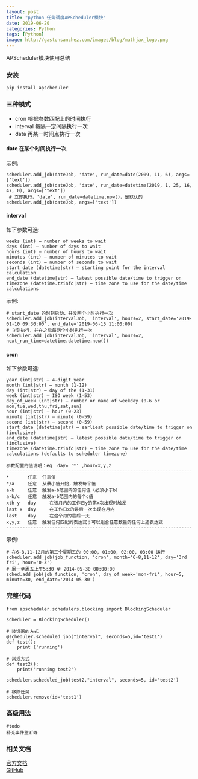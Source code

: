 ```yaml
---
layout: post
title: "python 任务调度APScheduler模块"
date: 2019-06-20
categories: Python
tags: [Python]
image: http://gastonsanchez.com/images/blog/mathjax_logo.png
---
```

APScheduler模块使用总结
<!-- more -->
### 安装
    pip install apscheduler
    
### 三种模式
* cron 根据参数匹配上的时间执行     
* interval 每隔一定间隔执行一次
* data 再某一时间点执行一次
    
#### date 在某个时间执行一次  
示例:

    scheduler.add_job(dateJob, 'date', run_date=date(2009, 11, 6), args=['text'])
    scheduler.add_job(dateJob, 'date', run_date=datetime(2019, 1, 25, 16, 47, 0), args=['text'])
     # 立即执行，'date', run_date=datetime.now()，是默认的  
    scheduler.add_job(dateJob, args=['text']) 

#### interval
如下参数可选:

    weeks (int) – number of weeks to wait
    days (int) – number of days to wait
    hours (int) – number of hours to wait
    minutes (int) – number of minutes to wait
    seconds (int) – number of seconds to wait
    start_date (datetime|str) – starting point for the interval calculation
    end_date (datetime|str) – latest possible date/time to trigger on
    timezone (datetime.tzinfo|str) – time zone to use for the date/time calculations 

示例:

    # start_date 的时刻启动，并没两个小时执行一次
    scheduler.add_job(intervalJob, 'interval', hours=2, start_date='2019-01-10 09:30:00', end_date='2019-06-15 11:00:00)
    # 立刻执行，并在之后每两个小时执行一次
    scheduler.add_job(intervalJob, 'interval', hours=2, next_run_time=datetime.datetime.now())    
    
#### cron
如下参数可选:

    year (int|str) – 4-digit year
    month (int|str) – month (1-12)
    day (int|str) – day of the (1-31)
    week (int|str) – ISO week (1-53)
    day_of_week (int|str) – number or name of weekday (0-6 or mon,tue,wed,thu,fri,sat,sun)
    hour (int|str) – hour (0-23)
    minute (int|str) – minute (0-59)
    second (int|str) – second (0-59)
    start_date (datetime|str) – earliest possible date/time to trigger on (inclusive)
    end_date (datetime|str) – latest possible date/time to trigger on (inclusive)
    timezone (datetime.tzinfo|str) – time zone to use for the date/time calculations (defaults to scheduler timezone)   
    
    参数配置的值说明：eg  day= '*' ,hour=x,y,z 
    ---------------------------------------------------------------------
    *	    任意	任意值
    */a	    任意	从最小值开始，触发每个值
    a-b	    任意	触发a-b范围内的任何值（必须小于b）
    a-b/c	任意	触发a-b范围内的每个c值
    xth y	day	    在该月内的工作日y的第x次出现时触发
    last x	day	    在工作日x的最后一次出现在月内
    last	day	    在这个月的最后一天
    x,y,z	任意	触发任何匹配的表达式；可以组合任意数量的任何上述表达式
    ---------------------------------------------------------------------

示例:

    # 在6-8,11-12月的第三个星期五的 00:00, 01:00, 02:00, 03:00 运行
    scheduler.add_job(job_function, 'cron', month='6-8,11-12', day='3rd fri', hour='0-3')
    # 周一至周五上午5:30 至 2014-05-30 00:00:00
    sched.add_job(job_function, 'cron', day_of_week='mon-fri', hour=5, minute=30, end_date='2014-05-30')

### 完整代码
    
    from apscheduler.schedulers.blocking import BlockingScheduler

    scheduler = BlockingScheduler()
    
    # 装饰器的方式
    @scheduler.scheduled_job("interval", seconds=5,id='test1')
    def test():
        print ('running')
    
    # 常规方式
    def test2():
        print('running test2')
    
    scheduler.scheduled_job(test2,"interval", seconds=5, id='test2')    
    
    # 移除任务
    scheduler.remove(id='test1')
    
### 高级用法
    #todo
    补充事件监听等   

### 相关文档
[官方文档](https://apscheduler.readthedocs.io/en/v3.3.0/index.html)  
[GitHub](https://github.com/agronholm/apscheduler)
